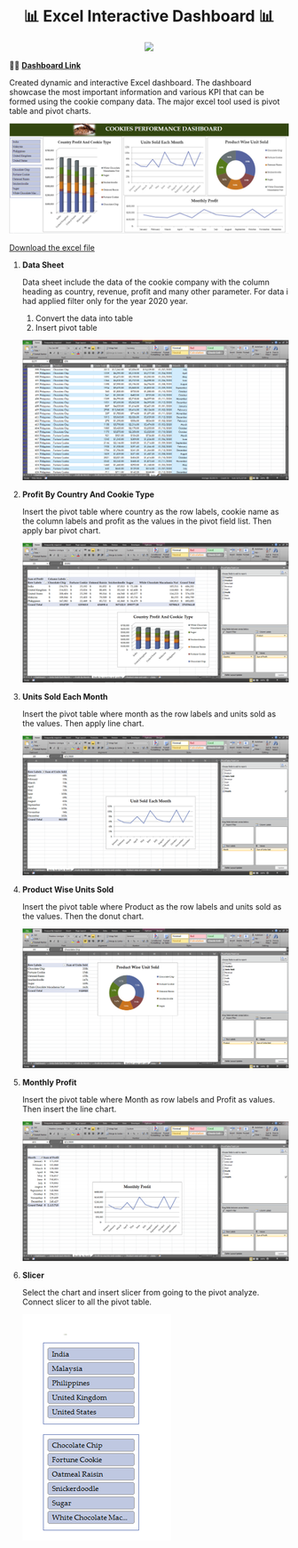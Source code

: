 <h1 align="center">📊 Excel Interactive Dashboard 📊</h1>
<p align="center">
<img src="https://img.shields.io/badge/Microsoft_Excel-217346?style=for-the-badge&logo=microsoft-excel&logoColor=white" /> 
</p>

👩‍💻 [**Dashboard Link**](https://1drv.ms/x/s!AmnXTChaxVWhfl3_WnzmhuZFVco?e=xKun57)

Created dynamic and interactive Excel dashboard. The dashboard showcase the most important information and various KPI that can be formed using the cookie company data. The major excel tool used is pivot table and pivot charts.

![Dashboard](/images/dashboard.PNG)

[Download the excel file](https://github.com/balirampansare/Excel-Interactive-Dashboard/blob/main/Excel%20Interactive%20Dashboard.xlsx)

1. **Data Sheet**

    Data sheet include the data of the cookie company with the column heading as country, revenue, profit and many other parameter. For data i had applied filter only for the year 2020 year.

    1. Convert the data into table
    2. Insert pivot table 

    ![Data](/images/data.PNG)

2. **Profit By Country And Cookie Type**

    Insert the pivot table where country as the row labels, cookie name as the column labels and profit as the values in the pivot field list. Then apply bar pivot chart.

    ![Profit By Country and Cookie Type](/images/country_profit.PNG)

3. **Units Sold Each Month**

    Insert the pivot table where month as the row labels and units sold as the values. Then apply line chart.

    ![Units Sold Each Month](/images/unit_sold_each_month.PNG)

4. **Product Wise Units Sold**

    Insert the pivot table where Product as the row labels and units sold as the values. Then the donut chart.

    ![Product Wise Units Sold](/images/unit%20product%20sold.PNG)

5. **Monthly Profit**

    Insert the pivot table where Month as row labels and Profit as values. Then insert the line chart.

    ![Monthly Profit](/images/month_profit.PNG)

6.  **Slicer**

    Select the chart and insert slicer from going to the pivot analyze. Connect slicer to all the pivot table.

    ![Slicer](/images/slicer.PNG)
